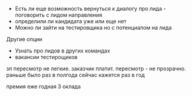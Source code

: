 - Есть ли еще возможность вернуться к диалогу про лида - поговорить с лидом направления
- определили ли кандидата уже или еще нет
- Можно ли зайти на тестировщика но с потенциалом на лида

Другие опции
- Узнать про лидов в других командах
- вакансии тестирощиков

зп пересмотр не легкие.
заказчик платит.
пересмотр - не прозрачно.
раньше было раз в полгода сейчас кажется раз в год

премия еже годная 3 оклада

